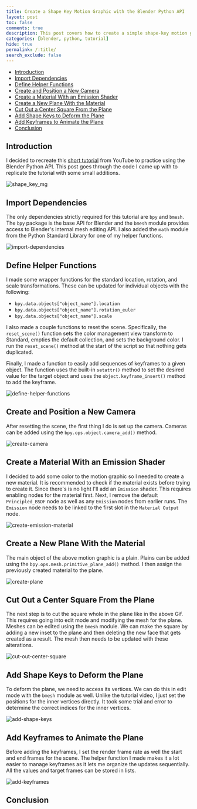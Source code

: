 ```yaml
---
title: Create a Shape Key Motion Graphic with the Blender Python API
layout: post
toc: false
comments: true
description: This post covers how to create a simple shape-key motion graphic in Blender using the Python API.
categories: [blender, python, tutorial]
hide: true
permalink: /:title/
search_exclude: false
---
```


* [Introduction](#introduction)
* [Import Dependencies](import-dependencies)
* [Define Helper Functions](#define-helper-functions)
* [Create and Position a New Camera](#create-and-position-a-new-camera)
* [Create a Material With an Emission Shader](#create-a-material-with-an-emission-shader)
* [Create a New Plane With the Material](#create-a-new-plane-with-the-material)
* [Cut Out a Center Square From the Plane](#cut-out-a-center-square-from-the-plane)
* [Add Shape Keys to Deform the Plane](#add-shape-keys-to-deform-the-plane)
* [Add Keyframes to Animate the Plane](#add-keyframes-to-animate-the-plane)
* [Conclusion](#conclusion)

## Introduction

I decided to recreate this [short tutorial](https://www.youtube.com/watch?v=N3FZcFk-dZA&list=PLGKIkAXk1OeTti1rRVTJF_9_JCC3zY0bh&index=11) from YouTube to practice using the Blender Python API. This post goes through the code I came up with to replicate the tutorial with some small additions.

![shape_key_mg](..\images\shape-key-motion-graphic-bpy\shape_key_mg.gif)



## Import Dependencies

The only dependencies strictly required for this tutorial are `bpy` and `bmesh`. The `bpy` package is the base API for Blender and the `bmesh` module provides access to Blender's internal mesh editing API. I also added the `math` module from the Python Standard Library for one of my helper functions. 

![import-dependencies](..\images\shape-key-motion-graphic-bpy\import-dependencies.png)



## Define Helper Functions

I made some wrapper functions for the standard location, rotation, and scale transformations. These can be updated for individual objects with the following:

* `bpy.data.objects["object_name"].location`
* `bpy.data.objects["object_name"].rotation_euler`
* `bpy.data.objects["object_name"].scale`

I also made a couple functions to reset the scene. Specifically, the `reset_scene()` function sets the color management view transform to Standard, empties the default collection, and sets the background color. I run the `reset_scene()` method at the start of the script so that nothing gets duplicated. 

Finally, I made a function to easily add sequences of keyframes to a given object. The function uses the built-in `setattr()` method to set the desired value for the target object and uses the `object.keyframe_insert()` method to add the keyframe. 

![define-helper-functions](..\images\shape-key-motion-graphic-bpy\define-helper-functions.png)



## Create and Position a New Camera

After resetting the scene, the first thing I do is set up the camera. Cameras can be added using the `bpy.ops.object.camera_add()` method.

![create-camera](..\images\shape-key-motion-graphic-bpy\create-camera.png)





## Create a Material With an Emission Shader

I decided to add some color to the motion graphic so I needed to create a new material. It is recommended to check if the material exists before trying to create it. Since there's is no light I'll add an `Emission` shader. This requires enabling nodes for the material first. Next, I remove the default `Principled_BSDF` node as well as any `Emission` nodes from earlier runs. The `Emission` node needs to be linked to the first slot in the `Material Output` node.

![create-emission-material](..\images\shape-key-motion-graphic-bpy\create-emission-material.png)



## Create a New Plane With the Material

The main object of the above motion graphic is a plain. Plains can be added using the `bpy.ops.mesh.primitive_plane_add()` method. I then assign the previously created material to the plane.

![create-plane](..\images\shape-key-motion-graphic-bpy\create-plane.png)



## Cut Out a Center Square From the Plane

The next step is to cut the square whole in the plane like in the above Gif. This requires going into edit mode and modifying the mesh for the plane. Meshes can be edited using the `bmesh` module. We can make the square by adding a new inset to the plane and then deleting the new face that gets created as a result. The mesh then needs to be updated with these alterations.

![cut-out-center-square](..\images\shape-key-motion-graphic-bpy\cut-out-center-square.png)



## Add Shape Keys to Deform the Plane

To deform the plane, we need to access its vertices. We can do this in edit mode with the `bmesh` module as well. Unlike the tutorial video, I just set the positions for the inner vertices directly. It took some trial and error to determine the correct indices for the inner vertices.

![add-shape-keys](..\images\shape-key-motion-graphic-bpy\add-shape-keys.png)



## Add Keyframes to Animate the Plane

Before adding the keyframes, I set the render frame rate as well the start and end frames for the scene. The helper function I made makes it a lot easier to manage keyframes as it lets me organize the updates sequentially. All the values and target frames can be stored in lists. 

![add-keyframes](..\images\shape-key-motion-graphic-bpy\add-keyframes.png)



## Conclusion

